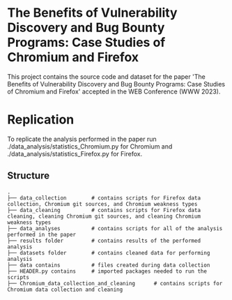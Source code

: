 # The Benefits of Vulnerability Discovery and Bug Bounty Programs: Case Studies of Chromium and Firefox
This project contains the source code and dataset for the paper 'The Benefits of Vulnerability Discovery and Bug Bounty Programs: Case Studies of Chromium and Firefox' accepted in the WEB Conference (WWW 2023).
# Replication
To replicate the analysis performed in the paper run ./data_analysis/statistics_Chromium.py for Chromium and ./data_analysis/statistics_Firefox.py for Firefox.
## Structure
```
.
├── data_collection        # contains scripts for Firefox data collection, Chromium git sources, and Chromium weakness types
├── data_cleaning          # contains scripts for Firefox data cleaning, cleaning Chromium git sources, and cleaning Chromium weakness types
├── data_analyses          # contains scripts for all of the analysis performed in the paper
├── results folder         # contains results of the performed analysis
├── datasets folder        # contains cleaned data for performing analysis
├── data contains          # files created during data collection
├── HEADER.py contains     # imported packages needed to run the scripts
├── Chromium_data_collection_and_cleaning      # contains scripts for Chromium data collection and cleaning


